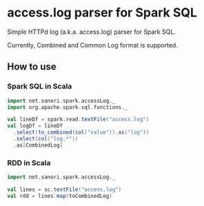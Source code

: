 # access.log parser for Spark SQL
Simple HTTPd log (a.k.a. access.log) parser for Spark SQL.

Currently, Combined and Common Log format is supported.

## How to use

### Spark SQL in Scala
```scala
import net.sanori.spark.accessLog._
import org.apache.spark.sql.functions._

val lineDf = spark.read.textFile("access.log")
val logDf = lineDf
  .select(to_combined(col("value")).as("log"))
  .select(col("log.*"))
  .as[CombinedLog]

```

### RDD in Scala
```scala
import net.sanori.spark.accessLog._

val lines = sc.textFile("access.log")
val rdd = lines.map(toCombinedLog)
```



